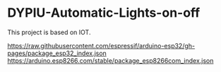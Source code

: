 # DYPIU-Automatic-Lights-on-off
This project is based on IOT.

https://raw.githubusercontent.com/espressif/arduino-esp32/gh-pages/package_esp32_index.json
https://arduino.esp8266.com/stable/package_esp8266com_index.json
